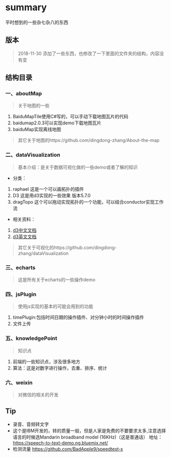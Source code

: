# summary
平时想到的一些杂七杂八的东西
## 版本
 > 2018-11-30 添加了一些东西，也修改了一下里面的文件夹的结构，内容没有变
## 结构目录
### 一、aboutMap
>关于地图的一些
   1. BaiduMapTile使用C#写的，可以手动下载地图瓦片的代码
   2. baidumap2.0.3可以实现demo下载地图瓦片
   3. baiduMap实现离线地图
>其它关于地图的https://github.com/dingdong-zhang/About-the-map
### 二、dataVisualization
> 基本介绍：是关于数据可视化做的一些demo或者了解的知识
  * 分类：
   1. raphael 这是一个可以画拓扑的插件
   2. D3 这是用d3实现的一些效果 版本5.7.0
   3. dragTopo 这个可以拖动实现拓扑的一个功能，可以结合conductor实现工作流
  * 相关资料：
   1. [d3中文文档](https://d3js.org.cn/)
   2. [d3英文文档](https://github.com/d3/d3)
>其它关于可视化的https://github.com/dingdong-zhang/dataVisualization
### 三、echarts
> 这是所有关于echarts的一些操作demo
### 四、jsPlugin 
> 使用js实现的基本的可能会用到的功能
   1. timePlugin:包括时间日期的操作插件、对分钟小时的时间操作插件
   2. 文件上传
### 五、knowledgePoint
>知识点
  1. 前端的一些知识点，涉及很多地方
  2. 算法：这是对数字进行操作，去重、排序、统计 
### 六、weixin
> 对微信的相关的开发
## Tip
  * 录音、音频转文字
  * 这个是IBM开发的，转的质量一般，但是人家是免费的不要要求太多,注意选择语言的时候选Mandarin broadband model (16KHz)（这是普通话） 地址：https://speech-to-text-demo.ng.bluemix.net/
   * 检测流量 https://github.com/BadApple9/speedtest-x
